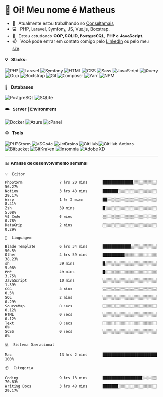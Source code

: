 # 👋 Oi! Meu nome é Matheus

- 🔭 &nbsp; Atualmente estou trabalhando no [Consultamais](https://consultamais.com.br/).
- 💻 &nbsp; PHP, Laravel, Symfony, JS, Vue.js, Boostrap.
- 🌱 &nbsp; Estou estudando **OOP, SOLID, PostgreSQL, PHP e JavaScript**.
- 📫 &nbsp; Você pode entrar em contato comigo pelo [LinkedIn](https://www.linkedin.com/in/matheuscamargoxavier/) ou pelo meu [site](https://matheuscamargo.co).

#### 💡 &nbsp; Stacks:
![PHP](https://img.shields.io/badge/-PHP-777BB4?&logo=php&logoColor=FFFFFF)
![Laravel](https://img.shields.io/badge/-Laravel-FF2D20?&logo=laravel&logoColor=FFFFFF)
![Symfony](https://img.shields.io/badge/-Symfony-000000?&logo=symfony&logoColor=FFFFFF)
![HTML](https://img.shields.io/badge/-HTML-E34F26?&logo=html5&logoColor=FFFFFF)
![CSS](https://img.shields.io/badge/-CSS-1572B6?&logo=css3&logoColor=FFFFFF)
![Sass](https://img.shields.io/badge/-Sass-CC6699?&logo=sass&logoColor=FFFFFF)
![JavaScript](https://img.shields.io/badge/-JavaScript-F7DF1E?&logo=javascript&logoColor=FFFFFF)
![jQuery](https://img.shields.io/badge/-jQuery-0769AD?&logo=jquery&logoColor=FFFFFF)
![Gulp](https://img.shields.io/badge/-Gulp-CF4647?&logo=gulp&logoColor=FFFFFF)
![Bootstrap](https://img.shields.io/badge/-Bootstrap-7952B3?&logo=bootstrap&logoColor=FFFFFF)
![Git](https://img.shields.io/badge/-Git-F05032?&logo=git&logoColor=FFFFFF)
![Composer](https://img.shields.io/badge/-Composer-885630?&logo=composer&logoColor=FFFFFF)
![Yarn](https://img.shields.io/badge/-Yarn-2C8EBB?&logo=yarn&logoColor=FFFFFF)
![NPM](https://img.shields.io/badge/-npm-CB3837?&logo=npm&logoColor=FFFFFF)

#### 💾 &nbsp; Databases
![PostgreSQL](https://img.shields.io/badge/-PostgreSQL-336791?&logo=PostgreSQL&logoColor=FFFFFF)
![SQLite](https://img.shields.io/badge/-SQLite-003B57?&logo=SQLite&logoColor=FFFFFF)

#### ☁️ &nbsp; Server | Environment
![Docker](https://img.shields.io/badge/-Docker-2496ED?&logo=docker&logoColor=FFFFFF)
![Azure](https://img.shields.io/badge/-Azure-0089D6?&logo=microsoft%20azure&logoColor=FFFFFF)
![cPanel](https://img.shields.io/badge/-cPanel-FF6C2C?&logo=cpanel&logoColor=FFFFFF)

#### ⚙️ &nbsp; Tools
![PHPStorm](https://img.shields.io/badge/-PHPStorm-000000?&logo=PHPStorm&logoColor=FFFFFF)
![VSCode](https://img.shields.io/badge/-VSCode-007ACC?&logo=Visual%20Studio%20Code&logoColor=FFFFFF) 
![JetBrains](https://img.shields.io/badge/-JetBrains-000000?&logo=jetbrains&logoColor=FFFFFF) 
![GitHub](https://img.shields.io/badge/-GitHub-181717?&logo=github&logoColor=FFFFFF) 
![GitHub Actions](https://img.shields.io/badge/-GitHub%20Actions-181717?&logo=GitHub%20Actions&logoColor=FFFFFF) 
![Bitbucket](https://img.shields.io/badge/-Bitbucket-0052CC?&logo=bitbucket&logoColor=FFFFFF)
![GitKraken](https://img.shields.io/badge/-GitKraken-179287?&logo=GitKraken&logoColor=FFFFFF)
![Insomnia](https://img.shields.io/badge/-Insomnia-5849BE?&logo=Insomnia&logoColor=FFFFFF)
![Adobe XD](https://img.shields.io/badge/-Adobe%20XD-FF61F6?&logo=adobe%20xd&logoColor=FFFFFF) 
_______

📊  **Analise de desenvolvimento semanal**
```text
💡  Editor

PhpStorm                 7 hrs 20 mins       ██████████████░░░░░░░░░░░     56.27%
Notion                   3 hrs 48 mins       ███████░░░░░░░░░░░░░░░░░░     29.17%
Warp                     1 hr 5 mins         ██░░░░░░░░░░░░░░░░░░░░░░░      8.41%
Zsh                      39 mins             █░░░░░░░░░░░░░░░░░░░░░░░░      5.08%
VS Code                  6 mins              ░░░░░░░░░░░░░░░░░░░░░░░░░      0.78%
DataGrip                 2 mins              ░░░░░░░░░░░░░░░░░░░░░░░░░      0.29%
```
```text
💬  Linguagem

Blade Template           6 hrs 34 mins       █████████████░░░░░░░░░░░░      50.5%
Other                    4 hrs 59 mins       ██████████░░░░░░░░░░░░░░░     38.23%
sh                       39 mins             █░░░░░░░░░░░░░░░░░░░░░░░░      5.08%
PHP                      29 mins             █░░░░░░░░░░░░░░░░░░░░░░░░      3.75%
JavaScript               10 mins             ░░░░░░░░░░░░░░░░░░░░░░░░░      1.39%
CSS                      3 mins              ░░░░░░░░░░░░░░░░░░░░░░░░░       0.5%
SQL                      2 mins              ░░░░░░░░░░░░░░░░░░░░░░░░░      0.29%
SourceMap                0 secs              ░░░░░░░░░░░░░░░░░░░░░░░░░      0.12%
HTML                     0 secs              ░░░░░░░░░░░░░░░░░░░░░░░░░      0.12%
Text                     0 secs              ░░░░░░░░░░░░░░░░░░░░░░░░░         0%
SCSS                     0 secs              ░░░░░░░░░░░░░░░░░░░░░░░░░         0%
```
```text
💻  Sistema Operacional

Mac                      13 hrs 2 mins       █████████████████████████       100%
```
```text
📦  Categoria

Coding                   9 hrs 13 mins       ██████████████████░░░░░░░     70.83%
Writing Docs             3 hrs 48 mins       ███████░░░░░░░░░░░░░░░░░░     29.17%
```
